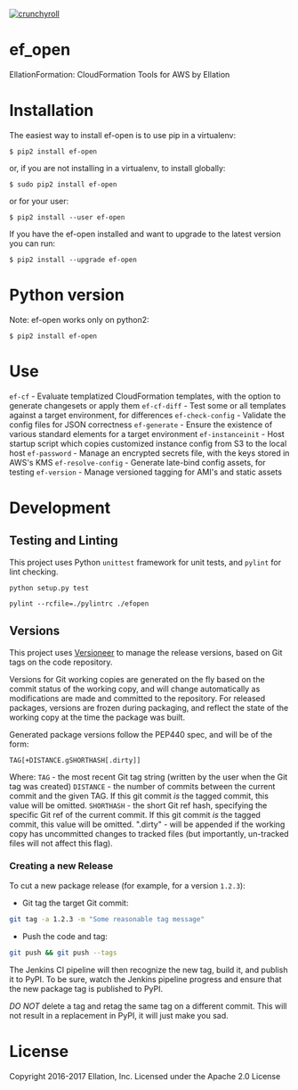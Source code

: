 [![crunchyroll](https://circleci.com/gh/crunchyroll/ef-open.svg?style=svg)](https://circleci.com/gh/crunchyroll/ef-open)

# ef_open
EllationFormation: CloudFormation Tools for AWS by Ellation

# Installation
The easiest way to install ef-open is to use pip in a virtualenv:

    $ pip2 install ef-open

or, if you are not installing in a virtualenv, to install globally:

    $ sudo pip2 install ef-open

or for your user:

    $ pip2 install --user ef-open

If you have the ef-open installed and want to upgrade to the latest version you can run:

    $ pip2 install --upgrade ef-open

# Python version
Note: ef-open works only on python2:

    $ pip2 install ef-open

# Use
`ef-cf` - Evaluate templatized CloudFormation templates, with the option to generate changesets or apply them
`ef-cf-diff` - Test some or all templates against a target environment, for differences
`ef-check-config` - Validate the config files for JSON correctness
`ef-generate` - Ensure the existence of various standard elements for a target environment
`ef-instanceinit` - Host startup script which copies customized instance config from S3 to the local host
`ef-password` - Manage an encrypted secrets file, with the keys stored in AWS's KMS
`ef-resolve-config` - Generate late-bind config assets, for testing
`ef-version` - Manage versioned tagging for AMI's and static assets

# Development
## Testing and Linting
This project uses Python `unittest` framework for unit tests, and `pylint` for lint checking.
```
python setup.py test

pylint --rcfile=./pylintrc ./efopen
```

## Versions
This project uses [Versioneer](https://github.com/warner/python-versioneer) to manage the release versions, based on Git tags on the code repository.

Versions for Git working copies are generated on the fly based on the commit status of the working copy, and will change automatically as modifications are made and committed to the repository.  For released packages, versions are frozen during packaging, and reflect the state of the working copy at the time the package was built.

Generated package versions follow the PEP440 spec, and will be of the form:
```
TAG[+DISTANCE.gSHORTHASH[.dirty]]
```
Where:
`TAG` - the most recent Git tag string (written by the user when the Git tag was created)
`DISTANCE` - the number of commits between the current commit and the given TAG.  If this git commit _is_ the tagged commit, this value will be omitted.
`SHORTHASH` - the short Git ref hash, specifying the specific Git ref of the current commit.  If this git commit _is_ the tagged commit, this value will be omitted.
".dirty" - will be appended if the working copy has uncommitted changes to tracked files (but importantly, un-tracked files will not affect this flag).

### Creating a new Release
To cut a new package release (for example, for a version `1.2.3`):
- Git tag the target Git commit:
``` bash
git tag -a 1.2.3 -m "Some reasonable tag message"
```
- Push the code and tag:
``` bash
git push && git push --tags
```

The Jenkins CI pipeline will then recognize the new tag, build it, and publish it to PyPI.  To be sure, watch the Jenkins pipeline progress and ensure that the new package tag is published to PyPI.

_DO NOT_ delete a tag and retag the same tag on a different commit.  This will not result in a replacement in PyPI, it will just make you sad.

# License
Copyright 2016-2017 Ellation, Inc.
Licensed under the Apache 2.0 License
